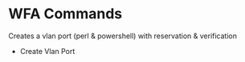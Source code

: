 # WFA Commands

Creates a vlan port (perl & powershell) with reservation & verification

- Create Vlan Port
